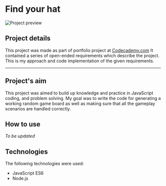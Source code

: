 # Find your hat #
![Project preview](https://i.imgur.com/3urkap0.png)

## Project details ##
This project was made as part of portfolio project at [Codecademy.com](https://www.codecademy.com/)
It contained a series of open-ended requirements which describe the project.
This is my approach and code implementation of the given requirements.

---
## Project's aim ##
This project was aimed to build up knowledge and practice in JavaScript coding, and problem solving.
My goal was to write the code for generating a working random game board as well as making sure that all the gameplay scenarios are handled correctly.


## How to use ##
*To be updated*

## Technologies ##
The following technologies were used:
 - JavaScript ES6
 - Node.js
